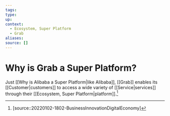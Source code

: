 ```yaml
---
tags:
type:
up:
context:
  - Ecosystem, Super Platform
  - Grab
aliases:
source: []
---
```


# Why is Grab a Super Platform?

Just [[Why is Alibaba a Super Platform|like Alibaba]], [[Grab]] enables its [[Customer|customers]] to access a wide variety of [[Service|services]] through their [[Ecosystem, Super Platform|platform]].[^1]

[^1]: [source::20220102-1802-BusinessInnovationDigitalEconomy]
